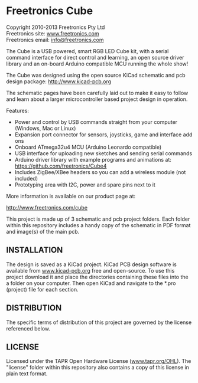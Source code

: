 Freetronics Cube
===========================
Copyright 2010-2013 Freetronics Pty Ltd  
Freetronics site:  www.freetronics.com  
Freetronics email: info@freetronics.com  

The Cube is a USB powered, smart RGB LED Cube kit, with a serial command
interface for direct control and learning, an open source driver library
and an on-board Arduino compatible MCU running the whole show!

The Cube was designed using the open source KiCad schematic and pcb
design package: http://www.kicad-pcb.org

The schematic pages have been carefully laid out to make it easy to follow and
learn about a larger microcontroller based project design in operation.

Features:

 * Power and control by USB commands straight from your computer (Windows, Mac or Linux)
 * Expansion port connector for sensors, joysticks, game and interface add ons
 * Onboard ATmega32u4 MCU (Arduino Leonardo compatible)
 * USB interface for uploading new sketches and sending serial commands
 * Arduino driver library with example programs and animations at:
   https://github.com/freetronics/Cube4
 * Includes ZigBee/XBee headers so you can add a wireless module (not included)
 * Prototyping area with I2C, power and spare pins next to it

More information is available on our product page at:

  http://www.freetronics.com/cube

This project is made up of 3 schematic and pcb project folders.
Each folder within this repository includes a handy copy of the
schematic in PDF format and image(s) of the main pcb.


INSTALLATION
------------
The design is saved as a KiCad project. KiCad PCB design software is
available from www.kicad-pcb.org free and open-source. To use
this project download it and place the directories containing these files
into the a folder on your computer. Then open KiCad and navigate to the
*.pro (project) file for each section.


DISTRIBUTION
------------
The specific terms of distribution of this project are governed by the
license referenced below.


LICENSE
-------
Licensed under the TAPR Open Hardware License (www.tapr.org/OHL).
The "license" folder within this repository also contains a copy of
this license in plain text format.
